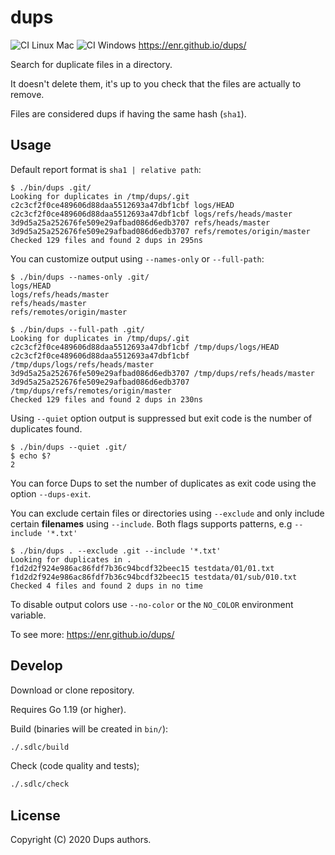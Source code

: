 # dups

![CI Linux Mac](https://github.com/enr/dups/workflows/CI%20Linux%20Mac/badge.svg)
![CI Windows](https://github.com/enr/dups/workflows/CI%20Windows/badge.svg) 
https://enr.github.io/dups/

Search for duplicate files in a directory.

It doesn't delete them, it's up to you check that the files are actually to remove.

Files are considered dups if having the same hash (`sha1`).

## Usage

Default report format is `sha1 | relative path`:

```console
$ ./bin/dups .git/
Looking for duplicates in /tmp/dups/.git
c2c3cf2f0ce489606d88daa5512693a47dbf1cbf logs/HEAD
c2c3cf2f0ce489606d88daa5512693a47dbf1cbf logs/refs/heads/master
3d9d5a25a252676fe509e29afbad086d6edb3707 refs/heads/master
3d9d5a25a252676fe509e29afbad086d6edb3707 refs/remotes/origin/master
Checked 129 files and found 2 dups in 295ns
```

You can customize output using `--names-only` or `--full-path`:

```console
$ ./bin/dups --names-only .git/
logs/HEAD
logs/refs/heads/master
refs/heads/master
refs/remotes/origin/master

$ ./bin/dups --full-path .git/
Looking for duplicates in /tmp/dups/.git
c2c3cf2f0ce489606d88daa5512693a47dbf1cbf /tmp/dups/logs/HEAD
c2c3cf2f0ce489606d88daa5512693a47dbf1cbf /tmp/dups/logs/refs/heads/master
3d9d5a25a252676fe509e29afbad086d6edb3707 /tmp/dups/refs/heads/master
3d9d5a25a252676fe509e29afbad086d6edb3707 /tmp/dups/refs/remotes/origin/master
Checked 129 files and found 2 dups in 230ns
```

Using `--quiet` option output is suppressed but exit code is the number of duplicates found.

```console
$ ./bin/dups --quiet .git/
$ echo $?
2
```

You can force Dups to set the number of duplicates as exit code using the option `--dups-exit`.

You can exclude certain files or directories using `--exclude` and only include certain **filenames** using `--include`.
Both flags supports patterns, e.g `--include '*.txt'`

```console
$ ./bin/dups . --exclude .git --include '*.txt'
Looking for duplicates in .
f1d2d2f924e986ac86fdf7b36c94bcdf32beec15 testdata/01/01.txt
f1d2d2f924e986ac86fdf7b36c94bcdf32beec15 testdata/01/sub/010.txt
Checked 4 files and found 2 dups in no time
```

To disable output colors use `--no-color` or the `NO_COLOR` environment variable.

To see more: https://enr.github.io/dups/


## Develop

Download or clone repository.

Requires Go 1.19 (or higher).

Build (binaries will be created in `bin/`):

```sh
./.sdlc/build
```

Check (code quality and tests);

```sh
./.sdlc/check
```

## License

Copyright (C) 2020 Dups authors.
